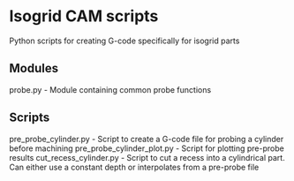 # Isogrid CAM scripts
Python scripts for creating G-code specifically for isogrid parts

## Modules
probe.py - Module containing common probe functions
  
## Scripts
pre_probe_cylinder.py      - Script to create a G-code file for probing a cylinder before machining
pre_probe_cylinder_plot.py - Script for plotting pre-probe results
cut_recess_cylinder.py     - Script to cut a recess into a cylindrical part. Can either use a constant depth or interpolates from a pre-probe file

